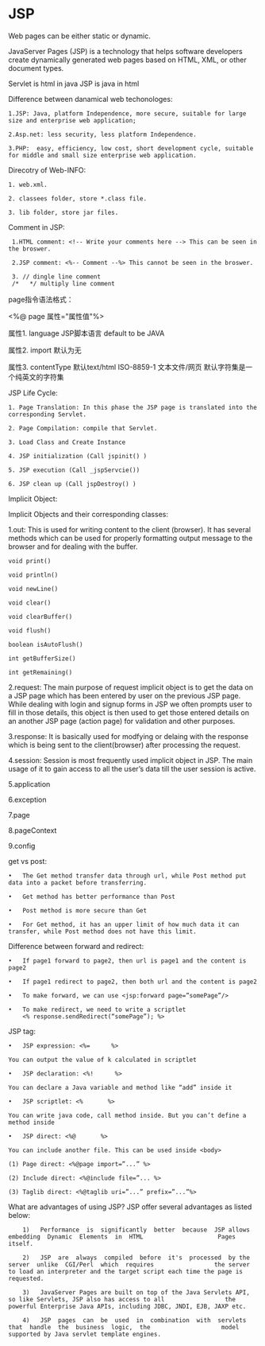 # JSP

Web pages can be either static or dynamic. 

JavaServer Pages (JSP) is a technology that helps software developers create dynamically generated web pages based on HTML, XML, or other document types. 

Servlet is html in java
JSP is java in html


Difference between danamical web techonologes:

    1.JSP: Java, platform Independence, more secure, suitable for large size and enterprise web application;

    2.Asp.net: less security, less platform Independence.

    3.PHP:  easy, efficiency, low cost, short development cycle, suitable for middle and small size enterprise web application.

Direcotry of Web-INFO:

    1. web.xml.

    2. classees folder, store *.class file.

    3. lib folder, store jar files.

 Comment in JSP:
 
     1.HTML comment: <!-- Write your comments here --> This can be seen in the broswer.
 
     2.JSP comment: <%-- Comment --%> This cannot be seen in the broswer.
 
     3. // dingle line comment
     /*   */ multiply line comment
 
page指令语法格式：

<%@ page 属性="属性值"%>

属性1. language JSP脚本语言 default to be JAVA

属性2. import 默认为无 

属性3. contentType 默认text/html ISO-8859-1 文本文件/网页 默认字符集是一个纯英文的字符集

JSP Life Cycle: 

    1. Page Translation: In this phase the JSP page is translated into the corresponding Servlet. 

    2. Page Compilation: compile that Servlet.

    3. Load Class and Create Instance

    4. JSP initialization (Call jspinit() )

    5. JSP execution (Call _jspServcie())

    6. JSP clean up (Call jspDestroy() )


Implicit Object:

Implicit Objects and their corresponding classes:

1.out: This is used for writing content to the client (browser). It has several methods which can be used for properly formatting output message to the browser and for dealing with the buffer.

    void print()

    void println()

    void newLine()

    void clear()

    void clearBuffer()

    void flush()

    boolean isAutoFlush()

    int getBufferSize()

    int getRemaining()

2.request: The main purpose of request implicit object is to get the data on a JSP page which has been entered by user on the previous JSP page. While dealing with login and signup forms in JSP we often prompts user to fill in those details, this object is then used to get those entered details on an another JSP page (action page) for validation and other purposes.



3.response: It is basically used for modfying or delaing with the response which is being sent to the client(browser) after processing the request.

4.session: Session is most frequently used implicit object in JSP. The main usage of it to gain access to all the user’s data till the user session is active.

5.application	

6.exception

7.page

8.pageContext	

9.config


get vs post:

    •	The Get method transfer data through url, while Post method put data into a packet before transferring.

    •	Get method has better performance than Post

    •	Post method is more secure than Get

    •	For Get method, it has an upper limit of how much data it can transfer, while Post method does not have this limit. 
    
Difference between forward and redirect:

    •	If page1 forward to page2, then url is page1 and the content is page2
    
    •	If page1 redirect to page2, then both url and the content is page2
    
    •	To make forward, we can use <jsp:forward page=”somePage”/>
    
    •	To make redirect, we need to write a scriptlet
        <% response.sendRedirect(“somePage”); %>
        
JSP tag:

    •	JSP expression: <%=      %>
    
    You can output the value of k calculated in scriptlet
    
    •	JSP declaration: <%!      %>
    
    You can declare a Java variable and method like “add” inside it
    
    •	JSP scriptlet: <%       %>
    
    You can write java code, call method inside. But you can’t define a method inside 
    
    •	JSP direct: <%@       %>
    
    You can include another file. This can be used inside <body> 
    
    (1)	Page direct: <%@page import=”...” %>
    
    (2)	Include direct: <%@include file=”... %>
    
    (3)	Taglib direct: <%@taglib uri=”...” prefix=”...”%>
    
    
What are advantages of using JSP? 
    JSP offer several advantages as listed below:   
    
        1)   Performance  is  significantly  better  because  JSP allows  embedding  Dynamic  Elements  in  HTML                     Pages itself.   
        
        2)   JSP  are  always  compiled  before  it's  processed  by the  server  unlike  CGI/Perl  which  requires                 the server to load an interpreter and the target script each time the page is requested.  
        
        3)   JavaServer Pages are built on top of the Java Servlets API, so like Servlets, JSP also has access to all                 the powerful Enterprise Java APIs, including JDBC, JNDI, EJB, JAXP etc. 
        
        4)   JSP  pages  can  be  used  in  combination  with  servlets  that  handle  the  business  logic,  the                    model supported by Java servlet template engines. 








